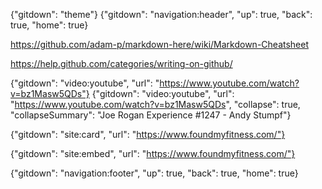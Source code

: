{"gitdown": "theme"}
{"gitdown": "navigation:header", "up": true, "back": true, "home": true}

https://github.com/adam-p/markdown-here/wiki/Markdown-Cheatsheet

https://help.github.com/categories/writing-on-github/

{"gitdown": "video:youtube", "url": "https://www.youtube.com/watch?v=bz1Masw5QDs"}
{"gitdown": "video:youtube", "url": "https://www.youtube.com/watch?v=bz1Masw5QDs", "collapse": true, "collapseSummary": "Joe Rogan Experience #1247 - Andy Stumpf"}

{"gitdown": "site:card", "url": "https://www.foundmyfitness.com/"}

{"gitdown": "site:embed", "url": "https://www.foundmyfitness.com/"}

{"gitdown": "navigation:footer", "up": true, "back": true, "home": true}
